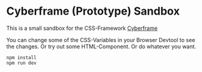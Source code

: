 # Cyberframe (Prototype) Sandbox #

This is a small sandbox for the CSS-Framework [Cyberframe](https://github.com/Cybersteam00/cyberframePT)

You can change some of the CSS-Variables in your Browser Devtool to see the changes.
Or try out some HTML-Component.
Or do whatever you want.

    npm install
    npm run dev
